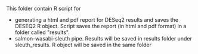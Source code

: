 
This folder contain R script for 
- generating a html and pdf report for DESeq2 results and saves the DESEQ2 R object. Script saves the report (in html and pdf format) in a folder called "results". 
- salmon-wasabi-sleuth pipe. Results will be saved in results folder under sleuth_results.  R object will be saved in the same folder
